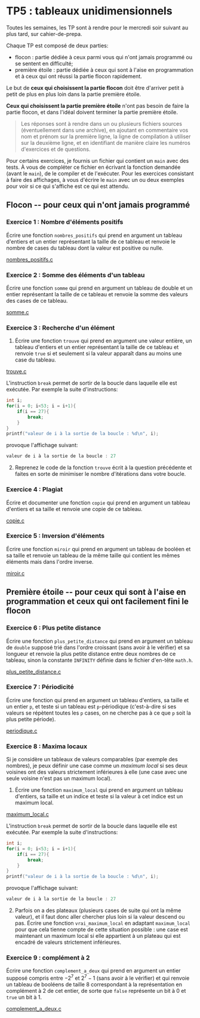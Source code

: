 # TP5 : tableaux unidimensionnels
Toutes les semaines, les TP sont à rendre pour le mercredi soir
suivant au plus tard, sur cahier-de-prepa. 

Chaque TP est composé de deux parties:
* flocon : partie dédiée à ceux parmi vous qui n'ont jamais programmé
  ou se sentent en difficulté;
* première étoile : partie dédiée à ceux qui sont à l'aise en programmation et à
  ceux qui ont réussi la partie flocon rapidement.
  
Le but de **ceux qui choisissent la partie flocon** doit être
d'arriver petit à petit de plus en plus loin dans la partie première
étoile.

**Ceux qui choisissent la partie première étoile** n'ont pas besoin de
faire la partie flocon, et dans l'idéal doivent terminer la partie
première étoile.


> Les réponses sont à rendre dans un ou plusieurs fichiers sources
(éventuellement dans une archive), en
ajoutant en commentaire vos nom et prénom sur la première ligne, la
ligne de compilation à utiliser sur la deuxième ligne, et en
identifiant de manière claire les numéros d'exercices et de
questions.

Pour certains exercices, je fournis un fichier qui contient un
`main` avec des tests. À vous de compléter ce fichier en écrivant la
fonction demandée (avant le `main`), de le compiler et de
l'exécuter. Pour les exercices consistant à faire des affichages, à
vous d'écrire le `main` avec un ou deux exemples pour voir si ce qui
s'affiche est ce qui est attendu.


## Flocon -- pour ceux qui n'ont jamais programmé
### Exercice 1 : Nombre d'éléments positifs

Écrire une fonction `nombres_positifs` qui prend en argument un
tableau d'entiers et un entier représentant la taille de ce tableau et
renvoie le nombre de cases du tableau dont la valeur est positive ou
nulle.

[nombres_positifs.c](tests/nombres_positifs.c)

### Exercice 2 : Somme des éléments d'un tableau

Écrire une fonction `somme` qui prend en argument un
tableau de double et un entier représentant la taille de ce tableau et
renvoie la somme des valeurs des cases de ce tableau.


[somme.c](tests/somme.c)

### Exercice 3 : Recherche d'un élément

1. Écrire une fonction `trouve` qui prend en argument une valeur
entière, un tableau d'entiers et un entier représentant la taille de
ce tableau et renvoie `true` si et seulement si la valeur apparaît
dans au moins une case du tableau.

[trouve.c](tests/trouve.c)

L'instruction `break` permet de sortir de la boucle dans laquelle elle
est exécutée. Par exemple la suite d'instructions:

```C
int i;
for(i = 0; i<53; i = i+1){
    if(i == 27){
        break;
    }
}
printf("valeur de i à la sortie de la boucle : %d\n", i);
```

provoque l'affichage suivant:

```C
valeur de i à la sortie de la boucle : 27
```

2. Reprenez le code de la fonction `trouve` écrit à la question
   précédente et faites en sorte de minimiser le nombre d'itérations
   dans votre boucle.

### Exercice 4 : Plagiat
Écrire et documenter une fonction `copie` qui prend en argument un tableau d'entiers et sa taille et renvoie une copie de ce tableau.

[copie.c](tests/copie.c)

### Exercice 5 : Inversion d'éléments
Écrire une fonction `miroir` qui prend en argument un tableau de
booléen et sa taille et renvoie un tableau de la même taille qui
contient les mêmes éléments mais dans l'ordre inverse.

[miroir.c](tests/miroir.c)

## Première étoile -- pour ceux qui sont à l'aise en programmation et ceux qui ont facilement fini le flocon

### Exercice 6 : Plus petite distance
Écrire une fonction `plus_petite_distance` qui prend en argument un tableau de `double` supposé trié dans l'ordre croissant (sans avoir à le vérifier) et sa longueur et renvoie la plus petite distance entre deux nombres de ce tableau, sinon la constante `INFINITY` définie dans le fichier d'en-tête `math.h`.

[plus_petite_distance.c](tests/plus_petite_distance.c)

### Exercice 7 : Périodicité
Écrire une fonction qui prend en argument un tableau d'entiers, sa
taille et un entier `p`, et teste si un tableau est `p`-périodique
(c'est-à-dire si ses valeurs se répètent toutes les `p` cases, on ne
cherche pas à ce que `p` soit la plus petite période).

[periodique.c](tests/periodique.c)

### Exercice 8 : Maxima locaux
Si je considère un tableaux de valeurs comparables (par exemple des nombres), je peux définir une case comme un _maximum local_ si ses deux voisines ont des valeurs strictement inférieures à elle (une case avec une seule voisine n'est pas un maximum local).

1. Écrire une fonction `maximum_local` qui prend en argument un tableau d'entiers, sa taille et un indice et teste si la valeur à cet indice est un maximum local.

[maximum_local.c](tests/maximum_local.c)


L'instruction `break` permet de sortir de la boucle dans laquelle elle
est exécutée. Par exemple la suite d'instructions:

```C
int i;
for(i = 0; i<53; i = i+1){
    if(i == 27){
        break;
    }
}
printf("valeur de i à la sortie de la boucle : %d\n", i);
```

provoque l'affichage suivant:

```C
valeur de i à la sortie de la boucle : 27
```

2. Parfois on a des plateaux (plusieurs cases de suite qui ont la même valeur), et il faut donc aller chercher plus loin si la valeur descend ou pas. Écrire une fonction `vrai_maximum_local` en adaptant `maximum_local` pour que cela tienne compte de cette situation possible : une case est maintenant un maximum local si elle appartient à un plateau qui est encadré de valeurs strictement inférieures.

### Exercice 9 : complément à 2
Écrire une fonction `complement_a_deux` qui prend en argument un entier supposé compris
entre $-2^7$ et $2^7-1$ (sans avoir à le vérifier) et qui renvoie un
tableau de booléens de taille 8 correspondant à la représentation en
complément à 2 de cet entier, de sorte que `false` représente un bit à
0 et `true` un bit à 1.

[complement_a_deux.c](tests/complement_a_deux.c)
